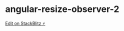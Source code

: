# angular-resize-observer-2

[Edit on StackBlitz ⚡️](https://stackblitz.com/edit/angular-resize-observer-2)